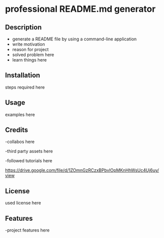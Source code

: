 # professional README.md generator

## Description

- generate a README file by using a command-line application
- write motivation
- reason for project
- solved problem here
- learn things here

## Installation

steps required here

## Usage

examples here

## Credits

-collabos here

-third party assets here

-followed tutorials here

https://drive.google.com/file/d/1ZOmnGzRCzxBPbvlOpMKnHhWsUc4Uj6uy/view

## License

used license here

## Features

-project features here
